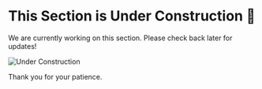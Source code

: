 # This Section is Under Construction 🚧

We are currently working on this section. Please check back later for updates!

![Under Construction](https://via.placeholder.com/600x300?text=Under+Construction)

Thank you for your patience.



